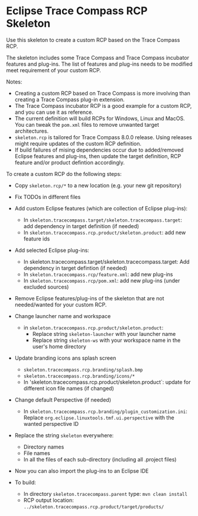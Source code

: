 Eclipse Trace Compass RCP Skeleton
==================================

Use this skeleton to create a custom RCP based on the Trace Compass RCP.

The skeleton includes some Trace Compass and Trace Compass incubator features and plug-ins. The list of features and plug-ins needs to be modified meet requirement of your custom RCP.

Notes:

* Creating a custom RCP based on Trace Compass is more involving than creating a Trace Compass plug-in extension.
* The Trace Compass incubator RCP is a good example for a custom RCP, and you can use it as reference.
* The current definition will build RCPs for Windows, Linux and MacOS. You can tweak the `pom.xml` files to remove unwanted target architectures.
* `skeleton.rcp` is tailored for Trace Compass 8.0.0 release. Using releases might require updates of the custom RCP definition.
* If build failures of mising dependencies occur due to added/removed Eclipse features and plug-ins, then update the target definition, RCP feature and/or product defintion accordingly.

To create a custom RCP do the following steps:

* Copy `skeleton.rcp/*` to a new location (e.g. your new git repository)
* Fix TODOs in different files
* Add custom Eclipse features (which are collection of Eclipse plug-ins):
  * In `skeleton.tracecompass.target/skeleton.tracecompass.target`: add dependency in target definition (if needed)
  * In `skeleton.tracecompass.rcp.product/skeleton.product`: add new feature ids
* Add selected Eclipse plug-ins:
  * In skeleton.tracecompass.target/skeleton.tracecompass.target:
    Add dependency in target defintion (if needed)
  * In `skeleton.tracecompass.rcp/feature.xml`: add new plug-ins
  * In `skeleton.tracecompass.rcp/pom.xml`: add new plug-ins (under excluded sources)
* Remove Eclipse features/plug-ins of the skeleton that are not needed/wanted for your custom RCP.
* Change launcher name and workspace
  * in `skeleton.tracecompass.rcp.product/skeleton.product`:
    * Replace string `skeleton-launcher` with your launcher name
    * Replace string `skeleton-ws` with your workspace name in the user's home directory
* Update branding icons ans splash screen
  * `skeleton.tracecompass.rcp.branding/splash.bmp`
  * `skeleton.tracecompass.rcp.branding/icons/*`
  * In 'skeleton.tracecompass.rcp.product/skeleton.product`: update for different icon file names (if changed)
* Change default Perspective (if needed)
  * In `skeleton.tracecompass.rcp.branding/plugin_customization.ini`: Replace `org.eclipse.linuxtools.tmf.ui.perspective` with the wanted perspective ID
* Replace the string `skeleton` everywhere:
  * Directory names
  * File names
  * In all the files of each sub-directory (including all .project files)
* Now you can also import the plug-ins to an Eclipse IDE

* To build:
  * In directory `skeleton.tracecompass.parent` type: `mvn clean install`
  * RCP output location: `../skeleton.tracecompass.rcp.product/target/products/`
